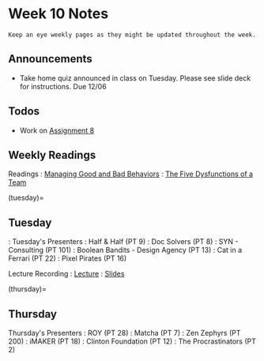 
# Week 10 Notes

```{note}
Keep an eye weekly pages as they might be updated throughout the week.
```

## Announcements

* Take home quiz announced in class on Tuesday. Please see slide deck for instructions. Due 12/06

## Todos

* Work on [Assignment 8](a8.md) 

## Weekly Readings

Readings
: <a href="https://canvas.eee.uci.edu/courses/56031/files/folder/Readings?preview=23882418">Managing Good and Bad Behaviors</a> 
: <a href="https://canvas.eee.uci.edu/courses/56031/files/folder/Readings?preview=23882421">The Five Dysfunctions of a Team</a> 

(tuesday)=
## Tuesday

: Tuesday's Presenters
: Half & Half (PT 9)
: Doc Solvers (PT 8)
: SYN - Consulting (PT 101)
: Boolean Bandits - Design Agency (PT 13)
: Cat in a Ferrari (PT 22)
: Pixel Pirates (PT 16)


Lecture Recording
: [Lecture](https://uci.yuja.com/V/Video?v=9260551&node=39579500&a=51602244&autoplay=1)
: [Slides](https://docs.google.com/presentation/d/1XARIxBiZYiHgW8kmix1Pnx6L1YV_x6Q_gCDBEHKBCi4/edit?usp=sharing)


(thursday)=
## Thursday

Thursday's Presenters
: ROY (PT 28)
: Matcha (PT 7)
: Zen Zephyrs (PT 200)
: iMAKER (PT 18)
: Clinton Foundation (PT 12)
: The Procrastinators (PT 2)
